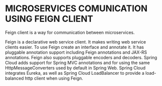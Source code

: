 # MICROSERVICES COMUNICATION USING FEIGN CLIENT

Feign client is a way for communication between microservices.

Feign is a declarative web service client. It makes writing web service clients easier. To use Feign create an interface and annotate it. It has pluggable annotation support including Feign annotations and JAX-RS annotations. Feign also supports pluggable encoders and decoders. Spring Cloud adds support for Spring MVC annotations and for using the same HttpMessageConverters used by default in Spring Web. Spring Cloud integrates Eureka, as well as Spring Cloud LoadBalancer to provide a load-balanced http client when using Feign.
